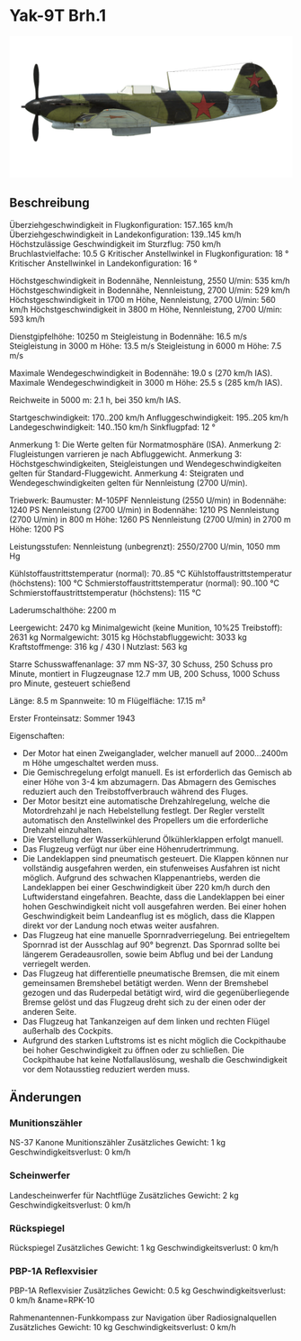 # Yak-9T Brh.1

![yak9ts1](../images/yak9ts1.png)

## Beschreibung

Überziehgeschwindigkeit in Flugkonfiguration: 157..165 km/h
Überziehgeschwindigkeit in Landekonfiguration: 139..145 km/h
Höchstzulässige Geschwindigkeit im Sturzflug: 750 km/h
Bruchlastvielfache: 10.5 G
Kritischer Anstellwinkel in Flugkonfiguration: 18 °
Kritischer Anstellwinkel in Landekonfiguration: 16 °

Höchstgeschwindigkeit in Bodennähe, Nennleistung, 2550 U/min: 535 km/h
Höchstgeschwindigkeit in Bodennähe, Nennleistung, 2700 U/min: 529 km/h
Höchstgeschwindigkeit in 1700 m Höhe, Nennleistung, 2700 U/min: 560 km/h
Höchstgeschwindigkeit in 3800 m Höhe, Nennleistung, 2700 U/min: 593 km/h

Dienstgipfelhöhe: 10250 m
Steigleistung in Bodennähe: 16.5 m/s
Steigleistung in 3000 m Höhe: 13.5 m/s
Steigleistung in 6000 m Höhe: 7.5 m/s

Maximale Wendegeschwindigkeit in Bodennähe: 19.0 s (270 km/h IAS).
Maximale Wendegeschwindigkeit in 3000 m Höhe: 25.5 s (285 km/h IAS).

Reichweite in 5000 m: 2.1 h, bei 350 km/h IAS.

Startgeschwindigkeit: 170..200 km/h
Anfluggeschwindigkeit: 195..205 km/h
Landegeschwindigkeit: 140..150 km/h
Sinkflugpfad: 12 °

Anmerkung 1: Die Werte gelten für Normatmosphäre (ISA).
Anmerkung 2: Flugleistungen varrieren je nach Abfluggewicht.
Anmerkung 3: Höchstgeschwindigkeiten, Steigleistungen und Wendegeschwindigkeiten gelten für Standard-Fluggewicht.
Anmerkung 4: Steigraten und Wendegeschwindigkeiten gelten für Nennleistung (2700 U/min).

Triebwerk:
Baumuster: M-105PF
Nennleistung (2550 U/min) in Bodennähe: 1240 PS
Nennleistung (2700 U/min) in Bodennähe: 1210 PS
Nennleistung (2700 U/min) in 800 m Höhe: 1260 PS
Nennleistung (2700 U/min) in 2700 m Höhe: 1200 PS

Leistungsstufen:
Nennleistung (unbegrenzt): 2550/2700 U/min, 1050 mm Hg

Kühlstoffaustrittstemperatur (normal): 70..85 °C
Kühlstoffaustrittstemperatur (höchstens): 100 °C
Schmierstoffaustrittstemperatur (normal): 90..100 °C
Schmierstoffaustrittstemperatur (höchstens): 115 °C

Laderumschalthöhe: 2200 m

Leergewicht: 2470 kg
Minimalgewicht (keine Munition, 10%25 Treibstoff): 2631 kg
Normalgewicht: 3015 kg
Höchstabfluggewicht: 3033 kg
Kraftstoffmenge: 316 kg / 430 l
Nutzlast: 563 kg

Starre Schusswaffenanlage:
37 mm NS-37, 30 Schuss, 250 Schuss pro Minute, montiert in Flugzeugnase
12.7 mm UB, 200 Schuss, 1000 Schuss pro Minute, gesteuert schießend

Länge: 8.5 m
Spannweite: 10 m
Flügelfläche: 17.15 m²

Erster Fronteinsatz: Sommer 1943

Eigenschaften:
- Der Motor hat einen Zweiganglader, welcher manuell auf 2000...2400m m Höhe umgeschaltet werden muss.
- Die Gemischregelung erfolgt manuell. Es ist erforderlich das Gemisch ab einer Höhe von 3-4 km abzumagern. Das Abmagern des Gemisches reduziert auch den Treibstoffverbrauch während des Fluges.
- Der Motor besitzt eine automatische Drehzahlregelung, welche die Motordrehzahl je nach Hebelstellung festlegt. Der Regler verstellt automatisch den Anstellwinkel des Propellers um die erforderliche Drehzahl einzuhalten.
- Die Verstellung der Wasserkühlerund Ölkühlerklappen erfolgt manuell.
- Das Flugzeug verfügt nur über eine Höhenrudertrimmung.
- Die Landeklappen sind pneumatisch gesteuert. Die Klappen können nur vollständig ausgefahren werden, ein stufenweises Ausfahren ist nicht möglich. Aufgrund des schwachen Klappenantriebs, werden die Landeklappen bei einer Geschwindigkeit über 220 km/h durch den Luftwiderstand eingefahren. Beachte, dass die Landeklappen bei einer hohen Geschwindigkeit nicht voll ausgefahren werden. Bei einer hohen Geschwindigkeit beim Landeanflug ist es möglich, dass die Klappen direkt vor der Landung noch etwas weiter ausfahren.
- Das Flugzeug hat eine manuelle Spornradverriegelung. Bei entriegeltem Spornrad ist der Ausschlag auf 90° begrenzt. Das Spornrad sollte bei längerem Geradeausrollen, sowie beim Abflug und bei der Landung verriegelt werden.
- Das Flugzeug hat differentielle pneumatische Bremsen, die mit einem gemeinsamen Bremshebel betätigt werden. Wenn der Bremshebel gezogen und das Ruderpedal betätigt wird, wird die gegenüberliegende Bremse gelöst und das Flugzeug dreht sich zu der einen oder der anderen Seite.
- Das Flugzeug hat Tankanzeigen auf dem linken und rechten Flügel außerhalb des Cockpits.
- Aufgrund des starken Luftstroms ist es nicht möglich die Cockpithaube bei hoher Geschwindigkeit zu öffnen oder zu schließen. Die Cockpithaube hat keine Notfallauslösung, weshalb die Geschwindigkeit vor dem Notausstieg reduziert werden muss.

## Änderungen

### Munitionszähler

NS-37 Kanone Munitionszähler
Zusätzliches Gewicht: 1 kg
Geschwindigkeitsverlust: 0 km/h
### Scheinwerfer

Landescheinwerfer für Nachtflüge
Zusätzliches Gewicht: 2 kg
Geschwindigkeitsverlust: 0 km/h
### Rückspiegel

Rückspiegel
Zusätzliches Gewicht: 1 kg
Geschwindigkeitsverlust: 0 km/h
### PBP-1A Reflexvisier

PBP-1A Reflexvisier
Zusätzliches Gewicht: 0.5 kg
Geschwindigkeitsverlust: 0 km/h﻿
&name=RPK-10

Rahmenantennen-Funkkompass zur Navigation über Radiosignalquellen
Zusätzliches Gewicht: 10 kg
Geschwindigkeitsverlust: 0 km/h